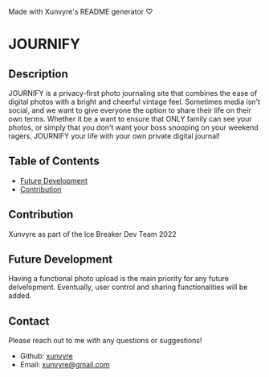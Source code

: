 Made with Xunvyre's README generator ♡
# JOURNIFY
## Description
JOURNIFY is a privacy-first photo journaling site that combines the ease of digital photos with a bright and cheerful vintage feel. Sometimes media isn't social, and we want to give everyone the option to share their life on their own terms. Whether it be a want to ensure that ONLY family can see your photos, or simply that you don't want your boss snooping on your weekend ragers, JOURNIFY your life with your own private digital journal!
## Table of Contents

* [Future Development](https://github.com/xunvyre/journify#future-development)
* [Contribution](https://github.com/xunvyre/journify#contribution)

## Contribution
Xunvyre as part of the Ice Breaker Dev Team 2022
## Future Development
Having a functional photo upload is the main priority for any future delvelopment. Eventually, user control and sharing functionalities will be added.
## Contact
Please reach out to me with any questions or suggestions!
* Github: [xunvyre](https://github.com/xunvyre/)
* Email: xunvyre@gmail.com
